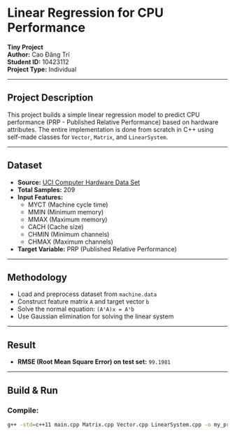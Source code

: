 # Linear Regression for CPU Performance

**Tiny Project**  
**Author:** Cao Đăng Trí  
**Student ID:** 10423112  
**Project Type:** Individual

---

## Project Description

This project builds a simple linear regression model to predict CPU performance (PRP - Published Relative Performance) based on hardware attributes. The entire implementation is done from scratch in C++ using self-made classes for `Vector`, `Matrix`, and `LinearSystem`.

---

## Dataset

- **Source:** [UCI Computer Hardware Data Set](https://archive.ics.uci.edu/ml/datasets/Computer+Hardware)
- **Total Samples:** 209
- **Input Features:**
  - MYCT (Machine cycle time)
  - MMIN (Minimum memory)
  - MMAX (Maximum memory)
  - CACH (Cache size)
  - CHMIN (Minimum channels)
  - CHMAX (Maximum channels)
- **Target Variable:** PRP (Published Relative Performance)

---

## Methodology

- Load and preprocess dataset from `machine.data`
- Construct feature matrix `A` and target vector `b`
- Solve the normal equation: `(AᵗA)x = Aᵗb`
- Use Gaussian elimination for solving the linear system

---

## Result

- **RMSE (Root Mean Square Error) on test set:** `99.1981`

---

## Build & Run

### Compile:
```bash
g++ -std=c++11 main.cpp Matrix.cpp Vector.cpp LinearSystem.cpp -o my_program.exe
